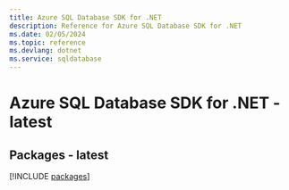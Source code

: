 ```yaml
---
title: Azure SQL Database SDK for .NET
description: Reference for Azure SQL Database SDK for .NET
ms.date: 02/05/2024
ms.topic: reference
ms.devlang: dotnet
ms.service: sqldatabase
---
```

# Azure SQL Database SDK for .NET - latest
## Packages - latest
[!INCLUDE [packages](sql-database-index.md)]